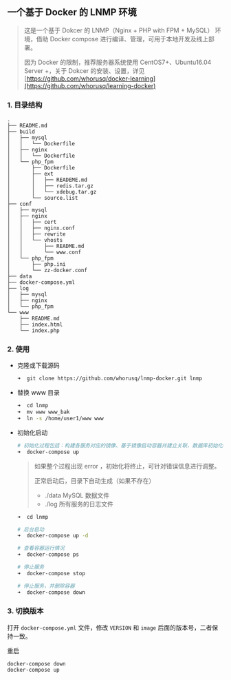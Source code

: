 
一个基于 Docker 的 LNMP 环境
---

> 这是一个基于 Dokcer 的 LNMP（Nginx + PHP with FPM + MySQL） 环境，借助 Docker compose 进行编译、管理，可用于本地开发及线上部署。
>
> 因为 Docker 的限制，推荐服务器系统使用 CentOS7+、Ubuntu16.04 Server +，关于 Dokcer 的安装、设置，详见 [https://github.com/whorusq/docker-learning](https://github.com/whorusq/learning-docker)

### 1. 目录结构

```
.
├── README.md
├── build
│   ├── mysql
│   │   └── Dockerfile
│   ├── nginx
│   │   └── Dockerfile
│   └── php_fpm
│       ├── Dockerfile
│       ├── ext
│       │   ├── READEME.md
│       │   ├── redis.tar.gz
│       │   └── xdebug.tar.gz
│       └── source.list
├── conf
│   ├── mysql
│   ├── nginx
│   │   ├── cert
│   │   ├── nginx.conf
│   │   ├── rewrite
│   │   └── vhosts
│   │       ├── README.md
│   │       └── www.conf
│   └── php_fpm
│       ├── php.ini
│       └── zz-docker.conf
├── data
├── docker-compose.yml
├── log
│   ├── mysql
│   ├── nginx
│   └── php_fpm
└── www
    ├── README.md
    ├── index.html
    └── index.php
```

### 2. 使用

- 克隆或下载源码

	```bash
	➜  git clone https://github.com/whorusq/lnmp-docker.git lnmp
	```

- 替换 www 目录

	```bash
	➜  cd lnmp
	➜  mv www www_bak
	➜  ln -s /home/user1/www www
	```

- 初始化启动

	```bash
	# 初始化过程包括：构建各服务对应的镜像、基于镜像启动容器并建立关联，数据库初始化等
	➜  docker-compose up
	```

	> 如果整个过程出现 error ，初始化将终止，可针对错误信息进行调整。
	>
	> 正常启动后，目录下自动生成（如果不存在）
	>
	> - ./data MySQL 数据文件
	> - ./log 所有服务的日志文件

	```bash
	➜  cd lnmp

	# 后台启动
	➜  docker-compose up -d

	# 查看容器运行情况
	➜  docker-compose ps

	# 停止服务
	➜  docker-compose stop

	# 停止服务，并删除容器
	➜  docker-compose down
	```

### 3. 切换版本

打开 `docker-compose.yml` 文件，修改 `VERSION` 和 `image` 后面的版本号，二者保持一致。

重启

```
docker-compose down
docker-compose up
```